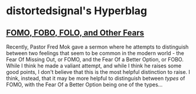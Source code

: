 # distortedsignal's Hyperblag

## [FOMO, FOBO, FOLO, and Other Fears](https://distortedsignal.github.io/ramblings/FOMO.html)

Recently, Pastor Fred Mok gave a sermon where he attempts to distinguish between two feelings that seem to be common in the modern world - the Fear Of Missing Out, or FOMO, and the Fear Of a Better Option, or FOBO. While I think he made a valiant attempt, and while I think he raises some good points, I don't believe that this is the most helpful distinction to raise. I think, instead, that it may be more helpful to distinguish between _types_ of FOMO, with the Fear Of a Better Option being one of the types...